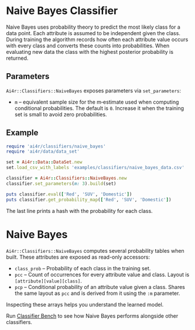 
# Naive Bayes Classifier

Naive Bayes uses probability theory to predict the most likely class for a data point. Each attribute is assumed to be independent given the class. During training the algorithm records how often each attribute value occurs with every class and converts these counts into probabilities. When evaluating new data the class with the highest posterior probability is returned.

## Parameters

`Ai4r::Classifiers::NaiveBayes` exposes parameters via `set_parameters`:

* `m` – equivalent sample size for the m‑estimate used when computing conditional probabilities. The default is `0`. Increase it when the training set is small to avoid zero probabilities.

## Example

```ruby
require 'ai4r/classifiers/naive_bayes'
require 'ai4r/data/data_set'

set = Ai4r::Data::DataSet.new
set.load_csv_with_labels 'examples/classifiers/naive_bayes_data.csv'

classifier = Ai4r::Classifiers::NaiveBayes.new
classifier.set_parameters(m: 3).build(set)

puts classifier.eval(['Red', 'SUV', 'Domestic'])
puts classifier.get_probability_map(['Red', 'SUV', 'Domestic'])
```

The last line prints a hash with the probability for each class.

# Naive Bayes

`Ai4r::Classifiers::NaiveBayes` computes several probability tables when built. These attributes are exposed as read-only accessors:

* `class_prob` – Probability of each class in the training set.
* `pcc` – Count of occurrences for every attribute value and class. Layout is `[attribute][value][class]`.
* `pcp` – Conditional probability of an attribute value given a class. Shares the same layout as `pcc` and is derived from it using the `:m` parameter.

Inspecting these arrays helps you understand the learned model.

Run [Classifier Bench](classifier_bench.md) to see how Naive Bayes performs alongside other classifiers.


